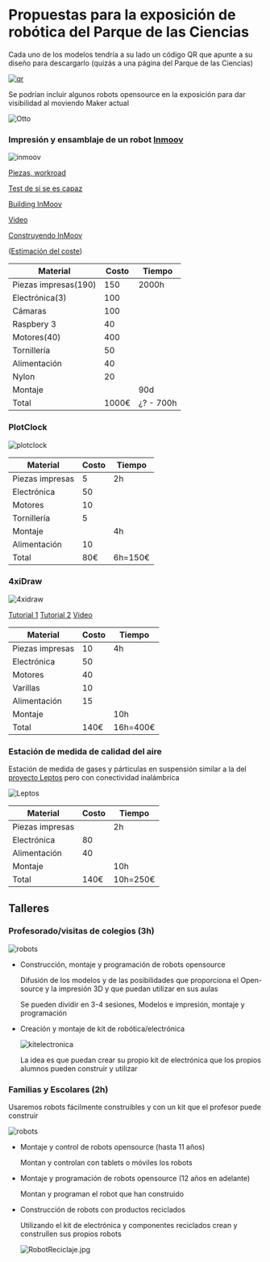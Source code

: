 # Propuestas para la exposición de robótica del Parque de las Ciencias

Cada uno de los modelos tendría a su lado un código QR que apunte a su diseño para descargarlo (quizás a una página del Parque de las Ciencias)

[![qr](./images/qrcode.png)](./images/qrcode_big.png)

Se podrían incluir algunos robots opensource en la exposición para dar visibilidad al moviendo Maker actual

![Otto](./images/Otto.jpg)

### Impresión y ensamblaje de un robot [Inmoov](https://inmoov.fr/)

![inmoov](http://www.meccanismocomplesso.org/wp-content/uploads/2015/10/Meccanismo-Complesso-InMoov1.png)


[Piezas, workroad]()

[Test de si se es capaz](https://inmoov.fr/finger-starter/)

[Building InMoov](https://ultimaker.com/en/community/20036-inmoov)

[Video](https://www.youtube.com/watch?v=H4Z09edx52E&feature=youtu.be)

[Construyendo InMoov](https://twitter.com/dabideus)

([Estimación del coste](http://www.robots-and-androids.com/Gael-Langevin-and-InMoov.html))

|Material|Costo|Tiempo|
|---|---|---|
|Piezas impresas(190)|150|2000h|
|Electrónica(3)|100||
|Cámaras|100||
|Raspbery 3|40||
|Motores(40)|400||
|Tornillería|50||
|Alimentación|40||
|Nylon|20||
|Montaje||90d|
|Total|1000€|¿? - 700h|



### PlotClock

![plotclock](./images/plotclock.gif)

|Material|Costo|Tiempo|
|---|---|---|
|Piezas impresas|5|2h|
|Electrónica|50||
|Motores|10||
|Tornillería|5||
|Montaje||4h|
|Alimentación|10||
|Total|80€|6h=150€|



### 4xiDraw

![4xidraw](https://cdn.thingiverse.com/renders/69/97/f7/c9/6a/68840213a5314fb69390dff02ee3b58f_preview_featured.jpg)

[Tutorial 1](http://www.instructables.com/id/4xiDraw/?ALLSTEPS) [Tutorial 2](http://robottini.altervista.org/cartesio-low-cost-cartesian-plotter-robot) [Video](https://www.youtube.com/watch?v=87jS-LegrHM)

|Material|Costo|Tiempo|
|---|---|---|
|Piezas impresas|10|4h|
|Electrónica|50||
|Motores|40||
|Varillas|10||
|Alimentación|15||
|Montaje||10h|
|Total|140€|16h=400€|

### Estación de medida de calidad del aire

Estación de medida de gases y párticulas en suspensión similar a la del [proyecto Leptos](https://imvec.tech/leptos/) pero con conectividad inalámbrica

![Leptos](https://imvec.tech/wp-content/uploads/2016/09/LeptosSteps001-1024x768.jpg)


|Material|Costo|Tiempo|
|---|---|---|
|Piezas impresas||2h|
|Electrónica|80||
|Alimentación|40||
|Montaje||10h|
|Total|140€|10h=250€|



## Talleres

### Profesorado/visitas de colegios (3h)

  ![robots](./images/Robots.jpg)

* Construcción, montaje y programación de robots opensource

  Difusión de los modelos y de las posibilidades que proporciona el Open-source y la impresión 3D y que puedan utilizar en sus aulas

  Se pueden dividir en 3-4 sesiones, Modelos e impresión, montaje y programación

* Creación y montaje de kit de robótica/electrónica

  ![kitelectronica](./images/KitElectronica.jpg)

  La idea es que puedan crear su propio kit de electrónica que los propios alumnos pueden construir y utilizar

### Familias y Escolares (2h)

Usaremos robots fácilmente construibles y con un kit que el profesor puede construir

  ![robots](./images/Robots.jpg)

* Montaje y control de robots opensource (hasta 11 años)

  Montan y controlan con tablets o móviles los robots

* Montaje y programación de robots opensource (12 años en adelante)

  Montan y programan el robot que han construido

* Construcción de robots con productos reciclados

  Utilizando el kit de electrónica y componentes reciclados crean y construllen sus propios robots

  ![RobotReciclaje.jpg](./images/RobotReciclaje.jpg)
